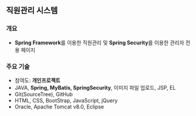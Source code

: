 ## 직원관리 시스템

### 개요
* **Spring Framework**를 이용한 직원관리 및 **Spring Security**를 이용한 관리자 전용 페이지

### 주요 기술
* 참여도: **개인프로젝트**
* JAVA, **Spring, MyBatis, SpringSecurity**, 이미지 파일 업로드, JSP, EL
* Git(SourceTree), GitHub
* HTML, CSS, BootStrap, JavaScript, jQuery
* Oracle, Apache Tomcat v8.0, Eclipse
